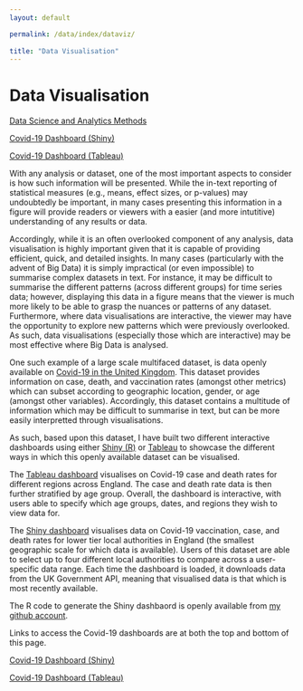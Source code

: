 ```yaml
---
layout: default

permalink: /data/index/dataviz/
  
title: "Data Visualisation"
---
```

  
# Data Visualisation

[Data Science and Analytics Methods](https://benjburgess.github.io/data/index)

[Covid-19 Dashboard (Shiny)](https://benjburgess.shinyapps.io/covid19_ltla_dashboard/)

[Covid-19 Dashboard (Tableau)](https://public.tableau.com/app/profile/ben.burgess/viz/Covid-19DashboardRegion_Age/Covid-19Dashboard?publish=yes)

With any analysis or dataset, one of the most important aspects to consider is how such information will be presented. While the in-text reporting of statistical measures (e.g., means, effect sizes, or p-values) may undoubtedly be important, in many cases presenting this information in a figure will provide readers or viewers with a easier (and more intutitive) understanding of any results or data.

Accordingly, while it is an often overlooked component of any analysis, data visualisation is highly important given that it is capable of providing efficient, quick, and detailed insights. In many cases (particularly with the advent of Big Data) it is simply impractical (or even impossible) to summarise complex datasets in text. For instance, it may be difficult to summarise the different patterns (across different groups) for time series data; however, displaying this data in a figure means that the viewer is much more likely to be able to grasp the nuances or patterns of any dataset. Furthermore, where data visualisations are interactive, the viewer may have the opportunity to explore new patterns which were previously overlooked. As such, data visualisations (especially those which are interactive) may be most effective where Big Data is analysed.

One such example of a large scale multifaced dataset, is data openly available on [Covid-19 in the United Kingdom](https://coronavirus.data.gov.uk/). This dataset provides information on case, death, and vaccination rates (amongst other metrics) which can subset according to geographic location, gender, or age (amongst other variables). Accordingly, this dataset contains a multitude of information which may be difficult to summarise in text, but can be more easily interpretted through visualisations.

As such, based upon this dataset, I have built two different interactive dashboards using either [Shiny (R)](https://benjburgess.shinyapps.io/covid19_ltla_dashboard/) or [Tableau](https://public.tableau.com/app/profile/ben.burgess/viz/Covid-19DashboardRegion_Age/Covid-19Dashboard?publish=yes) to showcase the different ways in which this openly available dataset can be visualised. 

The [Tableau dashboard](https://public.tableau.com/app/profile/ben.burgess/viz/Covid-19DashboardRegion_Age/Covid-19Dashboard?publish=yes) visualises on Covid-19 case and death rates for different regions across England. The case and death rate data is then further stratified by age group. Overall, the dashboard is interactive, with users able to specify which age groups, dates, and regions they wish to view data for.

The [Shiny dashboard](https://benjburgess.shinyapps.io/covid19_ltla_dashboard/) visualises data on Covid-19 vaccination, case, and death rates for lower tier local authorities in England (the smallest geographic scale for which data is available). Users of this dataset are able to select up to four different local authorities to compare across a user-specific data range. Each time the dashboard is loaded, it downloads data from the UK Government API, meaning that visualised data is that which is most recently available.

The R code to generate the Shiny dashbaord is openly available from [my github account](https://github.com/benjburgess/CovidDashboard).

Links to access the Covid-19 dashboards are at both the top and bottom of this page.

[Covid-19 Dashboard (Shiny)](https://benjburgess.shinyapps.io/covid19_ltla_dashboard/)

[Covid-19 Dashboard (Tableau)](https://public.tableau.com/app/profile/ben.burgess/viz/Covid-19DashboardRegion_Age/Covid-19Dashboard?publish=yes)


